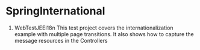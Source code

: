 SpringInternational
===================


1. WebTestJEEi18n 
  This test project covers the internationalization example with multiple page transitions.
  It also shows how to capture the message resources in the Controllers

